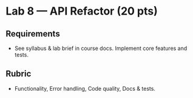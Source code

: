# Lab 8 — API Refactor (20 pts)

## Requirements
- See syllabus & lab brief in course docs. Implement core features and tests.

## Rubric
- Functionality, Error handling, Code quality, Docs & tests.
